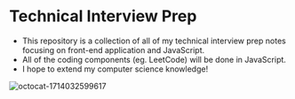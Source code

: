 # Technical Interview Prep

- This repository is a collection of all of my technical interview prep notes focusing on front-end application and JavaScript. 
- All of the coding components (eg. LeetCode) will be done in JavaScript.
- I hope to extend my computer science knowledge!

![octocat-1714032599617](https://github.com/sangvo235/Technical-Interview-Prep/assets/97276811/a1e0236e-1373-459c-9b3a-0a3c87d3b76f)
